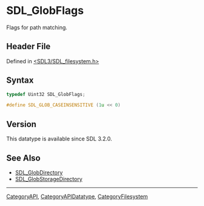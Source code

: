 # SDL_GlobFlags

Flags for path matching.

## Header File

Defined in [<SDL3/SDL_filesystem.h>](https://github.com/libsdl-org/SDL/blob/main/include/SDL3/SDL_filesystem.h)

## Syntax

```c
typedef Uint32 SDL_GlobFlags;

#define SDL_GLOB_CASEINSENSITIVE (1u << 0)
```

## Version

This datatype is available since SDL 3.2.0.

## See Also

- [SDL_GlobDirectory](SDL_GlobDirectory)
- [SDL_GlobStorageDirectory](SDL_GlobStorageDirectory)

----
[CategoryAPI](CategoryAPI), [CategoryAPIDatatype](CategoryAPIDatatype), [CategoryFilesystem](CategoryFilesystem)

